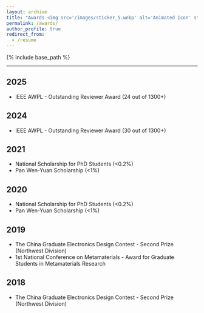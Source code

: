 ```yaml
---
layout: archive
title: "Awards <img src='/images/sticker_5.webp' alt='Animated Icon' style='width: 50px; height: auto;' />"
permalink: /awards/
author_profile: true
redirect_from:
  - /resume
---
```


{% include base_path %}

------

2025
------
* IEEE AWPL - Outstanding Reviewer Award (24 out of 1300+)

2024
------
* IEEE AWPL - Outstanding Reviewer Award (30 out of 1300+)

2021
------
* National Scholarship for PhD Students (<0.2%)
* Pan Wen-Yuan Scholarship (<1%)

2020
------
* National Scholarship for PhD Students (<0.2%)
* Pan Wen-Yuan Scholarship (<1%)

2019
------
* The China Graduate Electronics Design Contest - Second Prize (Northwest Division)
* 1st National Conference on Metamaterials - Award for Graduate Students in Metamaterials Research

2018
------
* The China Graduate Electronics Design Contest - Second Prize (Northwest Division)
